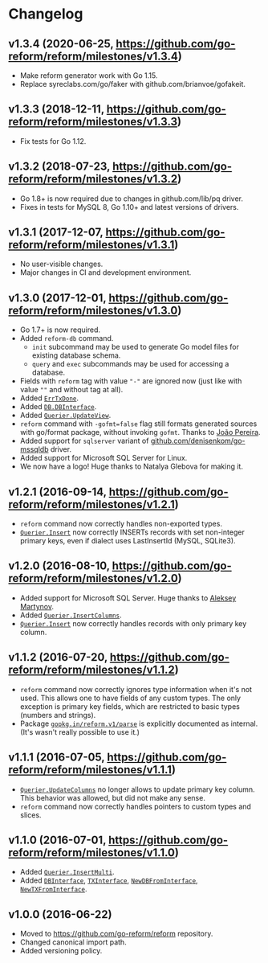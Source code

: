 # Changelog

## v1.3.4 (2020-06-25, https://github.com/go-reform/reform/milestones/v1.3.4)

* Make reform generator work with Go 1.15.
* Replace syreclabs.com/go/faker with github.com/brianvoe/gofakeit.

## v1.3.3 (2018-12-11, https://github.com/go-reform/reform/milestones/v1.3.3)

* Fix tests for Go 1.12.

## v1.3.2 (2018-07-23, https://github.com/go-reform/reform/milestones/v1.3.2)

* Go 1.8+ is now required due to changes in github.com/lib/pq driver.
* Fixes in tests for MySQL 8, Go 1.10+ and latest versions of drivers.

## v1.3.1 (2017-12-07, https://github.com/go-reform/reform/milestones/v1.3.1)

* No user-visible changes.
* Major changes in CI and development environment.

## v1.3.0 (2017-12-01, https://github.com/go-reform/reform/milestones/v1.3.0)

* Go 1.7+ is now required.
* Added `reform-db` command.
  * `init` subcommand may be used to generate Go model files for existing database schema.
  * `query` and `exec` subcommands may be used for accessing a database.
* Fields with `reform` tag with value `"-"` are ignored now (just like with value `""` and without tag at all).
* Added [`ErrTxDone`](https://godoc.org/gopkg.in/reform.v1#pkg-variables).
* Added [`DB.DBInterface`](https://godoc.org/gopkg.in/reform.v1#DB.DBInterface).
* Added [`Querier.UpdateView`](https://godoc.org/gopkg.in/reform.v1#Querier.UpdateView).
* `reform` command with `-gofmt=false` flag still formats generated sources with go/format package, without invoking `gofmt`.
  Thanks to [João Pereira](https://github.com/joaodrp).
* Added support for `sqlserver` variant of [github.com/denisenkom/go-mssqldb](https://github.com/denisenkom/go-mssqldb) driver.
* Added support for Microsoft SQL Server for Linux.
* We now have a logo! Huge thanks to Natalya Glebova for making it.

## v1.2.1 (2016-09-14, https://github.com/go-reform/reform/milestones/v1.2.1)

* `reform` command now correctly handles non-exported types.
* [`Querier.Insert`](https://godoc.org/gopkg.in/reform.v1#Querier.Insert) now correctly INSERTs records with set
  non-integer primary keys, even if dialect uses LastInsertId (MySQL, SQLite3).

## v1.2.0 (2016-08-10, https://github.com/go-reform/reform/milestones/v1.2.0)

* Added support for Microsoft SQL Server. Huge thanks to [Aleksey Martynov](https://github.com/AlekseyMartynov).
* Added [`Querier.InsertColumns`](https://godoc.org/gopkg.in/reform.v1#Querier.InsertColumns).
* [`Querier.Insert`](https://godoc.org/gopkg.in/reform.v1#Querier.Insert) now correctly handles records with only primary key column.

## v1.1.2 (2016-07-20, https://github.com/go-reform/reform/milestones/v1.1.2)

* `reform` command now correctly ignores type information when it's not used.
  This allows one to have fields of any custom types. The only exception is primary key fields,
  which are restricted to basic types (numbers and strings).
* Package [`gopkg.in/reform.v1/parse`](https://godoc.org/gopkg.in/reform.v1/parse) is explicitly documented as internal.
  (It's wasn't really possible to use it.)

## v1.1.1 (2016-07-05, https://github.com/go-reform/reform/milestones/v1.1.1)

* [`Querier.UpdateColumns`](https://godoc.org/gopkg.in/reform.v1#Querier.UpdateColumns) no longer allows to update
  primary key column. This behavior was allowed, but did not make any sense.
* `reform` command now correctly handles pointers to custom types and slices.

## v1.1.0 (2016-07-01, https://github.com/go-reform/reform/milestones/v1.1.0)

* Added [`Querier.InsertMulti`](https://godoc.org/gopkg.in/reform.v1#Querier.InsertMulti).
* Added [`DBInterface`](https://godoc.org/gopkg.in/reform.v1#DBInterface),
  [`TXInterface`](https://godoc.org/gopkg.in/reform.v1#TXInterface),
  [`NewDBFromInterface`](https://godoc.org/gopkg.in/reform.v1#NewDBFromInterface),
  [`NewTXFromInterface`](https://godoc.org/gopkg.in/reform.v1#NewTXFromInterface).

## v1.0.0 (2016-06-22)

* Moved to https://github.com/go-reform/reform repository.
* Changed canonical import path.
* Added versioning policy.
